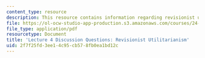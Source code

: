 ```yaml
---
content_type: resource
description: This resource contains information regarding revisionist utilitarianism.
file: https://ol-ocw-studio-app-production.s3.amazonaws.com/courses/24-04j-justice-spring-2012/2f7f25fd3ee14c95cb578fb0ea1bd12c_MIT24_04JS12_disc04.pdf
file_type: application/pdf
resourcetype: Document
title: 'Lecture 4 Discussion Questions: Revisionist Utilitarianism'
uid: 2f7f25fd-3ee1-4c95-cb57-8fb0ea1bd12c
---
```

